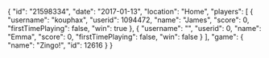 {
  "id": "21598334",
  "date": "2017-01-13",
  "location": "Home",
  "players": [
    {
      "username": "kouphax",
      "userid": 1094472,
      "name": "James",
      "score": 0,
      "firstTimePlaying": false,
      "win": true
    },
    {
      "username": "",
      "userid": 0,
      "name": "Emma",
      "score": 0,
      "firstTimePlaying": false,
      "win": false
    }
  ],
  "game": {
    "name": "Zingo!",
    "id": 12616
  }
}
